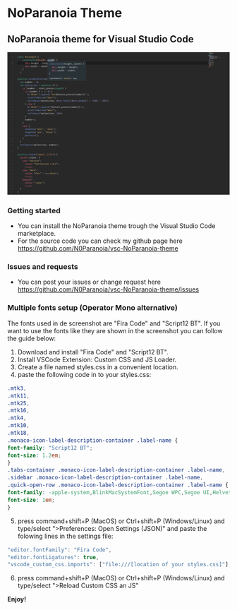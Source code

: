 # NoParanoia Theme
## NoParanoia theme for Visual Studio Code

![Theme example](./images/NoParanoiaScreenshot.png)
<!-- ![Theme example](https://raw.githubusercontent.com/N0Paranoia/vsc-NoParanoia-theme/master/images/NoParanoiaScreenshot.png) -->

### Getting started
* You can install the NoParanoia theme trough the Visual Studio Code marketplace.
* For the source code you can check my github page here https://github.com/N0Paranoia/vsc-NoParanoia-theme

### Issues and requests
* You can post your issues or change request here https://github.com/N0Paranoia/vsc-NoParanoia-theme/issues

### Multiple fonts setup (Operator Mono alternative)
The fonts used in de screenshot are "Fira Code" and "Script12 BT".
If you want to use the fonts like they are shown in the screenshot you can follow the guide below:

1. Download and install "Fira Code" and "Script12 BT".
1. Install VSCode Extension: Custom CSS and JS Loader.
1. Create a file named styles.css in a convenient location.
1. paste the following code in to your styles.css:
```css
.mtk3,
.mtk11,
.mtk25,
.mtk16,
.mtk4,
.mtk10,
.mtk18,
.monaco-icon-label-description-container .label-name {
font-family: "Script12 BT";
font-size: 1.2em;
}
.tabs-container .monaco-icon-label-description-container .label-name,
.sidebar .monaco-icon-label-description-container .label-name,
.quick-open-row .monaco-icon-label-description-container .label-name {
font-family: -apple-system,BlinkMacSystemFont,Segoe WPC,Segoe UI,HelveticaNeue-Light,Ubuntu,Droid Sans,sans-serif;
font-size: 1em;
}
```
5. press command+shift+P (MacOS) or Ctrl+shift+P (Windows/Linux) and type/select ">Preferences: Open Settings (JSON)" and paste the folowing lines in the settings file:
```javascript
"editor.fontFamily": "Fira Code",
"editor.fontLigatures": true,   
"vscode_custom_css.imports": ["file:///[location of your styles.css]"],
```
6. press command+shift+P (MacOS) or Ctrl+shift+P (Windows/Linux) and type/select ">Reload Custom CSS an JS"



**Enjoy!**
